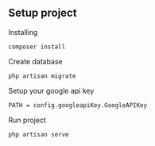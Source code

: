 

## Setup project

Installing

```
composer install
```

Create database

```
php artisan migrate
```

Setup your google api key

```
PATH = config.googleapiKey.GoogleAPIKey
```

Run project

```
php artisan serve
```
